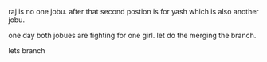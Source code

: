 raj is no one jobu.
after that second postion is for yash which is also another jobu.

one day both jobues are fighting for one girl.
let do the merging the branch.

lets branch
